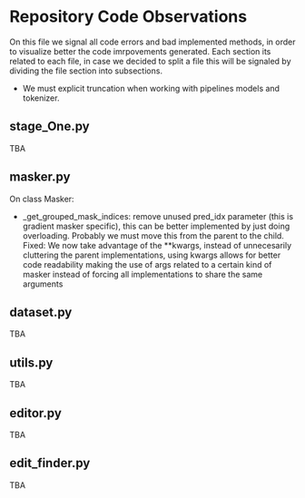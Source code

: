 # Repository Code Observations

On this file we signal all code errors and bad implemented methods, in order to visualize better the code imrpovements generated.
Each section its related to each file, in case we decided to split a file this will be signaled by dividing the file section into subsections.

* We must explicit truncation when working with pipelines models and tokenizer.

## stage_One.py

TBA

## masker.py

On class Masker:

* _get_grouped_mask_indices: remove unused pred_idx parameter (this is gradient masker specific), this can be better implemented by just doing overloading.
    Probably we must move this from the parent to the child.
    Fixed: We now take advantage of the **kwargs, instead of unnecesarily cluttering the parent implementations, using kwargs allows for better code readability making the use of args related to a certain kind of masker instead of forcing all implementations to share the same arguments

## dataset.py

TBA

## utils.py

TBA

## editor.py

TBA

## edit_finder.py

TBA
